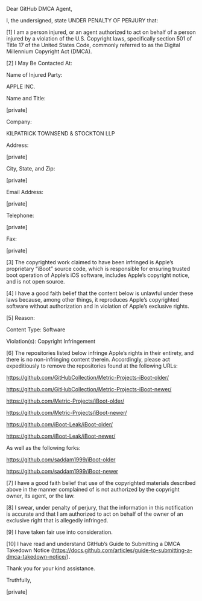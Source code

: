 Dear GitHub DMCA Agent,

 

I, the undersigned, state UNDER PENALTY OF PERJURY that:

 

[1]        I am a person injured, or an agent authorized to act on behalf of a person injured by a violation of the U.S. Copyright laws, specifically section 501 of Title 17 of the United States Code, commonly referred to as the Digital Millennium Copyright Act (DMCA).

 

[2]        I May Be Contacted At:

 

Name of Injured Party:

APPLE INC.

Name and Title:

[private]

Company:

KILPATRICK TOWNSEND & STOCKTON LLP

Address:

[private]

City, State, and Zip:

[private]

Email Address:

[private]

Telephone:

[private]

Fax:

[private]

 

[3]        The copyrighted work claimed to have been infringed is Apple’s proprietary “iBoot” source code, which is responsible for ensuring trusted boot operation of Apple’s iOS software, includes Apple’s copyright notice, and is not open source.

 

[4]        I have a good faith belief that the content below is unlawful under these laws because, among other things, it reproduces Apple’s copyrighted software without authorization and in violation of Apple’s exclusive rights.

 

[5]        Reason:

Content Type:            Software

Violation(s):               Copyright Infringement

 

[6]        The repositories listed below infringe Apple’s rights in their entirety, and there is no non-infringing content therein. Accordingly, please act expeditiously to remove the repositories found at the following URLs:

 

https://github.com/GitHubCollection/Metric-Projects-iBoot-older/

https://github.com/GitHubCollection/Metric-Projects-iBoot-newer/

https://github.com/Metric-Projects/iBoot-older/

https://github.com/Metric-Projects/iBoot-newer/

https://github.com/iBoot-Leak/iBoot-older/

https://github.com/iBoot-Leak/iBoot-newer/

 

As well as the following forks:

 

https://github.com/saddam1999/iBoot-older

https://github.com/saddam1999/iBoot-newer

 

[7]        I have a good faith belief that use of the copyrighted materials described above in the manner complained of is not authorized by the copyright owner, its agent, or the law.

 

[8]        I swear, under penalty of perjury, that the information in this notification is accurate and that I am authorized to act on behalf of the owner of an exclusive right that is allegedly infringed.

 

[9]        I have taken fair use into consideration.

 

[10]      I have read and understand GitHub’s Guide to Submitting a DMCA Takedown Notice (https://docs.github.com/articles/guide-to-submitting-a-dmca-takedown-notice/).

 

Thank you for your kind assistance.

 

Truthfully,

 

[private]

